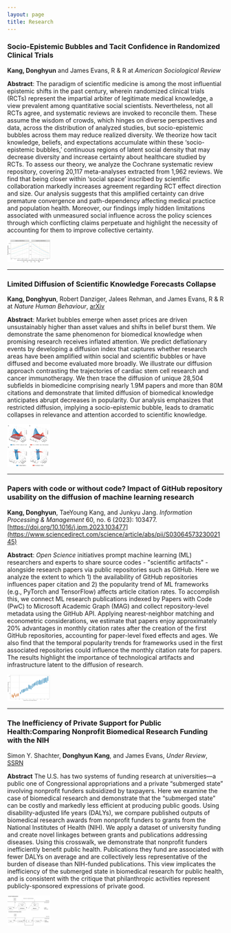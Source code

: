```yaml
---
layout: page
title: Research
---
```

### Socio-Epistemic Bubbles and Tacit Confidence in Randomized Clinical Trials
**Kang, Donghyun** and James Evans, R & R at *American Sociological Review*

**Abstract**: The paradigm of scientific medicine is among the most influential epistemic shifts in the past century, wherein randomized clinical trials (RCTs) represent the impartial arbiter of legitimate medical knowledge, a view prevalent among quantitative social scientists. Nevertheless, not all RCTs agree, and systematic reviews are invoked to reconcile them. These assume the wisdom of crowds, which hinges on diverse perspectives and data, across the distribution of analyzed studies, but socio-epistemic bubbles across them may reduce realized diversity. We theorize how tacit knowledge, beliefs, and expectations accumulate within these ‘socio-epistemic bubbles,’ continuous regions of latent social density that may decrease diversity and increase certainty about healthcare studied by RCTs. To assess our theory, we analyze the Cochrane systematic review repository, covering 20,117 meta-analyses extracted from 1,962 reviews. We find that being closer within ‘social space’ inscribed by scientific collaboration markedly increases agreement regarding RCT effect direction and size. Our analysis suggests that this amplified certainty can drive premature convergence and path-dependency affecting medical practice and population health. Moreover, our findings imply hidden limitations associated with unmeasured social influence across the policy sciences through which conflicting claims perpetuate and highlight the necessity of accounting for them to improve collective certainty. 

<img src="/assets/img/asr_fig.png" alt="Bubble Fig" class="left-figure" style="width: 100px; height: auto;">

---

### Limited Diffusion of Scientific Knowledge Forecasts Collapse
**Kang, Donghyun**, Robert Danziger, Jalees Rehman, and James Evans, R & R at *Nature Human Behaviour*, [arXiv](https://arxiv.org/ftp/arxiv/papers/2304/2304.07468.pdf)

**Abstract**: Market bubbles emerge when asset prices are driven unsustainably higher than asset values and shifts in belief burst them. We demonstrate the same phenomenon for biomedical knowledge when promising research receives inflated attention. We predict deflationary events by developing a diffusion index that captures whether research areas have been amplified within social and scientific bubbles or have diffused and become evaluated more broadly. We illustrate our diffusion approach contrasting the trajectories of cardiac stem cell research and cancer immunotherapy. We then trace the diffusion of unique 28,504 subfields in biomedicine comprising nearly 1.9M papers and more than 80M citations and demonstrate that limited diffusion of biomedical knowledge anticipates abrupt decreases in popularity. Our analysis emphasizes that restricted diffusion, implying a socio-epistemic bubble, leads to dramatic collapses in relevance and attention accorded to scientific knowledge.

<img src="/assets/img/bubble_fig_2.png" alt="Bubble Fig" class="left-figure" style="width: 100px; height: auto;">

---

### Papers with code or without code? Impact of GitHub repository usability on the diffusion of machine learning research
**Kang, Donghyun**, TaeYoung Kang, and Junkyu Jang. *Information Processing & Management* 60, no. 6 (2023): 103477. [https://doi.org/10.1016/j.ipm.2023.103477](https://www.sciencedirect.com/science/article/abs/pii/S0306457323002145)

**Abstract**: *Open Science* initiatives prompt machine learning (ML) researchers and experts to share source codes - "scientific artifacts" - alongside research papers via public repositories such as GitHub. Here we analyze the extent to which 1) the availability of GitHub repositories influences paper citation and 2) the popularity trend of ML frameworks (e.g., PyTorch and TensorFlow) affects article citation rates. To accomplish this, we connect ML research publications indexed by Papers with Code (PwC) to Microsoft Academic Graph (MAG) and collect repository-level metadata using the GitHub API. Applying nearest-neighbor matching and econometric considerations, we estimate that papers enjoy approximately 20% advantages in monthly citation rates after the creation of the first GitHub repositories, accounting for paper-level fixed effects and ages. We also find that the temporal popularity trends for frameworks used in the first associated repositories could influence the monthly citation rate for papers. The results highlight the importance of technological artifacts and infrastructure latent to the diffusion of research.

<img src="/assets/img/paperswith.png" alt="code fig" class="left-figure" style="width: 100px; height: auto;">

---

### The Inefficiency of Private Support for Public Health:Comparing Nonprofit Biomedical Research Funding with the NIH
Simon Y. Shachter, **Donghyun Kang**, and James Evans, *Under Review*, [SSRN](https://papers.ssrn.com/sol3/papers.cfm?abstract_id=4483036)

**Abstract** The U.S. has two systems of funding research at universities—a public one of Congressional appropriations and a private “submerged state” involving nonprofit funders subsidized by taxpayers. Here we examine the case of biomedical research and demonstrate that the “submerged state” can be costly and markedly less efficient at producing public goods. Using disability-adjusted life years (DALYs), we compare published outputs of biomedical research awards from nonprofit funders to grants from the National Institutes of Health (NIH). We apply a dataset of university funding and create novel linkages between grants and publications addressing diseases. Using this crosswalk, we demonstrate that nonprofit funders inefficiently benefit public health. Publications they fund are associated with fewer DALYs on average and are collectively less representative of the burden of disease than NIH-funded publications. This view implicates the inefficiency of the submerged state in biomedical research for public health, and is consistent with the critique that philanthropic activities represent publicly-sponsored expressions of private good.

<img src="/assets/img/nonprofit.png" alt="Fig" class="left-figure" style="width: 100px; height: auto;">
